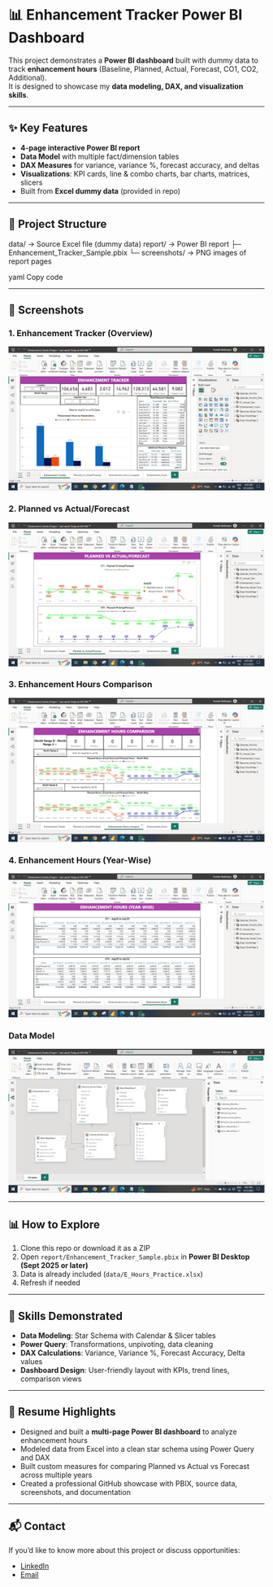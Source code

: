 # 📊 Enhancement Tracker Power BI Dashboard

This project demonstrates a **Power BI dashboard** built with dummy data to track **enhancement hours** (Baseline, Planned, Actual, Forecast, CO1, CO2, Additional).  
It is designed to showcase my **data modeling, DAX, and visualization skills**.

---

## ✨ Key Features
- **4-page interactive Power BI report**
- **Data Model** with multiple fact/dimension tables
- **DAX Measures** for variance, variance %, forecast accuracy, and deltas
- **Visualizations**: KPI cards, line & combo charts, bar charts, matrices, slicers
- Built from **Excel dummy data** (provided in repo)

---

## 📂 Project Structure
data/ → Source Excel file (dummy data)
report/ → Power BI report
├─ Enhancement_Tracker_Sample.pbix
└─ screenshots/ → PNG images of report pages

yaml
Copy code

---

## 📸 Screenshots

### 1. Enhancement Tracker (Overview)
![Enhancement Tracker](report/screenshots/enhancement_tracker.png)

### 2. Planned vs Actual/Forecast
![Planned vs Actual Forecast](report/screenshots/planned_vs_actual_forecast.png)

### 3. Enhancement Hours Comparison
![Enhancement Hours Comparison](report/screenshots/enhancement_hours_compare.png)

### 4. Enhancement Hours (Year-Wise)
![Enhancement Hours](report/screenshots/enhancement_hours.png)

### Data Model
![Data Model](report/screenshots/data_model.png)

---

## 📊 How to Explore
1. Clone this repo or download it as a ZIP  
2. Open `report/Enhancement_Tracker_Sample.pbix` in **Power BI Desktop (Sept 2025 or later)**  
3. Data is already included (`data/E_Hours_Practice.xlsx`)  
4. Refresh if needed  

---

## 🚀 Skills Demonstrated
- **Data Modeling**: Star Schema with Calendar & Slicer tables  
- **Power Query**: Transformations, unpivoting, data cleaning  
- **DAX Calculations**: Variance, Variance %, Forecast Accuracy, Delta values  
- **Dashboard Design**: User-friendly layout with KPIs, trend lines, comparison views  

---

## 📝 Resume Highlights
- Designed and built a **multi-page Power BI dashboard** to analyze enhancement hours  
- Modeled data from Excel into a clean star schema using Power Query and DAX  
- Built custom measures for comparing Planned vs Actual vs Forecast across multiple years  
- Created a professional GitHub showcase with PBIX, source data, screenshots, and documentation  

---



## 📬 Contact
If you’d like to know more about this project or discuss opportunities:  
- [LinkedIn](https://www.linkedin.com/in/kuntak-mukherjee/)  
- [Email](mailto:kuntak9m@gmail.com)